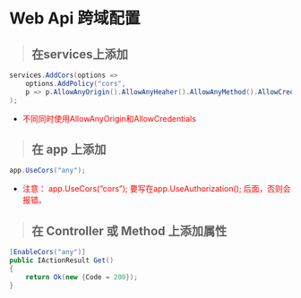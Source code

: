 # Web Api 跨域配置

> ## 在services上添加
``` C#
services.AddCors(options => 
    options.AddPolicy("cors",
    p => p.AllowAnyOrigin().AllowAnyHeaher().AllowAnyMethod().AllowCredentials())
);
```
* <font color=red>不同同时使用AllowAnyOrigin和AllowCredentials</font>
> ## 在 app 上添加
``` c#
app.UseCors("any");
```
* <font color=red>注意： app.UseCors(“cors”); 要写在app.UseAuthorization(); 后面，否则会报错。</font>

> ## 在 Controller 或 Method 上添加属性
```c#
[EnableCors("any")]
public IActionResult Get()
{
    return Ok(new {Code = 200});
}
```